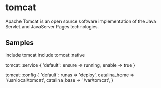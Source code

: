 tomcat
======

Apache Tomcat is an open source software implementation of the Java Servlet and
JavaServer Pages technologies.

Samples
-------

include tomcat
include tomcat::native

tomcat::service { 'default': ensure => running, enable => true }

tomcat::config { 'default':
  runas         => 'deploy',
  catalina_home => '/usr/local/tomcat',
  catalina_base => '/var/tomcat',
}
